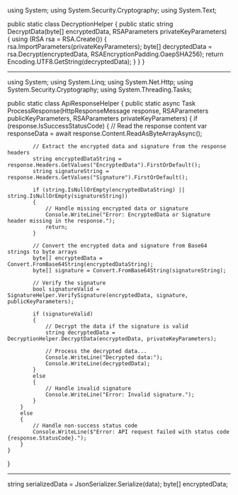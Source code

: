 using System;
using System.Security.Cryptography;
using System.Text;

public static class DecryptionHelper
{
    public static string DecryptData(byte[] encryptedData, RSAParameters privateKeyParameters)
    {
        using (RSA rsa = RSA.Create())
        {
            rsa.ImportParameters(privateKeyParameters);
            byte[] decryptedData = rsa.Decrypt(encryptedData, RSAEncryptionPadding.OaepSHA256);
            return Encoding.UTF8.GetString(decryptedData);
        }
    }
}

********************************************
using System;
using System.Linq;
using System.Net.Http;
using System.Security.Cryptography;
using System.Threading.Tasks;

public static class ApiResponseHelper
{
    public static async Task ProcessResponse(HttpResponseMessage response, RSAParameters publicKeyParameters, RSAParameters privateKeyParameters)
    {
        if (response.IsSuccessStatusCode)
        {
            // Read the response content
            var responseData = await response.Content.ReadAsByteArrayAsync();

            // Extract the encrypted data and signature from the response headers
            string encryptedDataString = response.Headers.GetValues("EncryptedData").FirstOrDefault();
            string signatureString = response.Headers.GetValues("Signature").FirstOrDefault();

            if (string.IsNullOrEmpty(encryptedDataString) || string.IsNullOrEmpty(signatureString))
            {
                // Handle missing encrypted data or signature
                Console.WriteLine("Error: EncryptedData or Signature header missing in the response.");
                return;
            }

            // Convert the encrypted data and signature from Base64 strings to byte arrays
            byte[] encryptedData = Convert.FromBase64String(encryptedDataString);
            byte[] signature = Convert.FromBase64String(signatureString);

            // Verify the signature
            bool signatureValid = SignatureHelper.VerifySignature(encryptedData, signature, publicKeyParameters);

            if (signatureValid)
            {
                // Decrypt the data if the signature is valid
                string decryptedData = DecryptionHelper.DecryptData(encryptedData, privateKeyParameters);

                // Process the decrypted data...
                Console.WriteLine("Decrypted data:");
                Console.WriteLine(decryptedData);
            }
            else
            {
                // Handle invalid signature
                Console.WriteLine("Error: Invalid signature.");
            }
        }
        else
        {
            // Handle non-success status code
            Console.WriteLine($"Error: API request failed with status code {response.StatusCode}.");
        }
    }
}
*************************
 string serializedData = JsonSerializer.Serialize(data);
        byte[] encryptedData;
